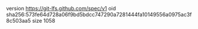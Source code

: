 version https://git-lfs.github.com/spec/v1
oid sha256:573fe64d728a06f9bd5bdcc747290a7281444fa10149556a0975ac3f8c503aa5
size 1058
